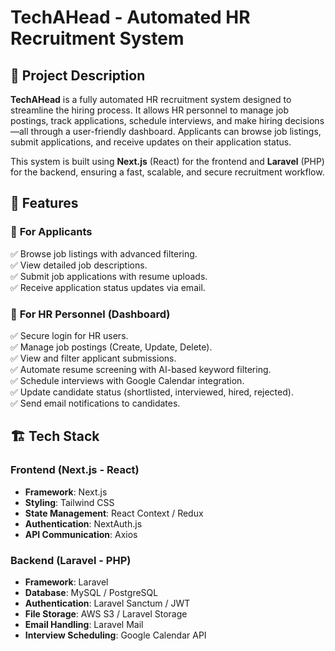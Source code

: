 # TechAHead - Automated HR Recruitment System

## 📌 Project Description

**TechAHead** is a fully automated HR recruitment system designed to streamline the hiring process. It allows HR personnel to manage job postings, track applications, schedule interviews, and make hiring decisions—all through a user-friendly dashboard. Applicants can browse job listings, submit applications, and receive updates on their application status.

This system is built using **Next.js** (React) for the frontend and **Laravel** (PHP) for the backend, ensuring a fast, scalable, and secure recruitment workflow.

## 🚀 Features

### 🔹 **For Applicants**

✅ Browse job listings with advanced filtering.  
✅ View detailed job descriptions.  
✅ Submit job applications with resume uploads.  
✅ Receive application status updates via email.

### 🔹 **For HR Personnel (Dashboard)**

✅ Secure login for HR users.  
✅ Manage job postings (Create, Update, Delete).  
✅ View and filter applicant submissions.  
✅ Automate resume screening with AI-based keyword filtering.  
✅ Schedule interviews with Google Calendar integration.  
✅ Update candidate status (shortlisted, interviewed, hired, rejected).  
✅ Send email notifications to candidates.

## 🏗️ Tech Stack

### **Frontend (Next.js - React)**

- **Framework**: Next.js
- **Styling**: Tailwind CSS
- **State Management**: React Context / Redux
- **Authentication**: NextAuth.js
- **API Communication**: Axios

### **Backend (Laravel - PHP)**

- **Framework**: Laravel
- **Database**: MySQL / PostgreSQL
- **Authentication**: Laravel Sanctum / JWT
- **File Storage**: AWS S3 / Laravel Storage
- **Email Handling**: Laravel Mail
- **Interview Scheduling**: Google Calendar API
